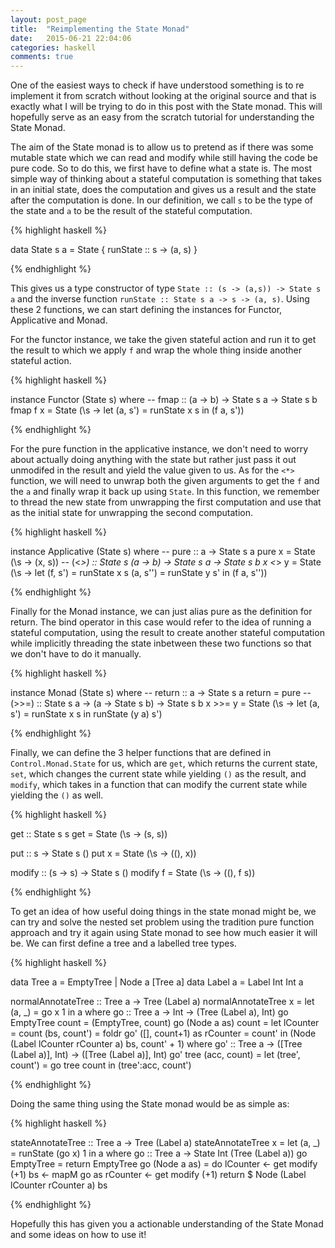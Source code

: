 ```yaml
---
layout: post_page
title:  "Reimplementing the State Monad"
date:   2015-06-21 22:04:06
categories: haskell
comments: true
---
```


One of the easiest ways to check if have understood something is to re implement it from scratch without looking at the original source and that is exactly what I will be trying to do in this post with the State monad. This will hopefully serve as an easy from the scratch tutorial for understanding the State Monad.

The aim of the State monad is to allow us to pretend as if there was some mutable state which we can read and modify while still having the code be pure code. So to do this, we first have to define what a state is. The most simple way of thinking about a stateful computation is something that takes in an initial state, does the computation and gives us a result and the state after the computation is done. In our definition, we call `s` to be the type of the state and `a` to be the result of the stateful computation.

{% highlight haskell %}

data State s a = State { runState :: s -> (a, s) }

{% endhighlight %}

This gives us a type constructor of type `State :: (s -> (a,s)) -> State s a` and the inverse function `runState :: State s a -> s -> (a, s)`. Using these 2 functions, we can start defining the instances for Functor, Applicative and Monad.

For the functor instance, we take the given stateful action and run it to get the result to which we apply `f` and wrap the whole thing inside another stateful action.

{% highlight haskell %}

instance Functor (State s) where
	-- fmap :: (a -> b) -> State s a -> State s b
	fmap f x = State (\s -> let (a, s') = runState x s in (f a, s'))

{% endhighlight %}

For the pure function in the applicative instance, we don't need to worry about actually doing anything with the state but rather just pass it out unmodifed in the result and yield the value given to us. As for the `<*>` function, we will need to unwrap both the given arguments to get the `f` and the `a` and finally wrap it back up using `State`. In this function, we remember to thread the new state from unwrapping the first computation and use that as the initial state for unwrapping the second computation.

{% highlight haskell %}

instance Applicative (State s) where
	-- pure :: a -> State s a
	pure x = State (\s -> (x, s))
	-- (<*>) :: State s (a -> b) -> State s a -> State s b
	x <*> y = State (\s -> let
								(f, s')  = runState x s
								(a, s'') = runState y s'
						   in
						   		(f a, s''))

{% endhighlight %}

Finally for the Monad instance, we can just alias pure as the definition for return. The bind operator in this case would refer to the idea of running a stateful computation, using the result to create another stateful computation while implicitly threading the state inbetween these two functions so that we don't have to do it manually.

{% highlight haskell %}

instance Monad (State s) where
	-- return :: a -> State s a
	return = pure
	-- (>>=) :: State s a -> (a -> State s b) -> State s b
	x >>= y = State (\s -> let (a, s') = runState x s in runState (y a) s')

{% endhighlight %}

Finally, we can define the 3 helper functions that are defined in `Control.Monad.State` for us, which are `get`, which returns the current state, `set`, which changes the current state while yielding `()` as the result, and `modify`, which takes in a function that can modify the current state while yielding the `()` as well.

{% highlight haskell %}

get :: State s s
get =  State (\s -> (s, s))

put :: s -> State s ()
put x = State (\s -> ((), x))

modify :: (s -> s) -> State s ()
modify f = State (\s -> ((), f s))

{% endhighlight %}

To get an idea of how useful doing things in the state monad might be, we can try and solve the nested set problem using the tradition pure function approach and try it again using State monad to see how much easier it will be. We can first define a tree and a labelled tree types.

{% highlight haskell %}

data Tree a = EmptyTree | Node a [Tree a]
data Label a = Label Int Int a

normalAnnotateTree :: Tree a -> Tree (Label a)
normalAnnotateTree x = let (a, _) = go x 1 in a
	where
	go :: Tree a -> Int -> (Tree (Label a), Int)
	go EmptyTree count = (EmptyTree, count)
	go (Node a as) count = let
								lCounter = count
								(bs, count') = foldr go' ([], count+1) as
								rCounter = count'
							in (Node (Label lCounter rCounter a) bs, count' + 1)
		where
		go' :: Tree a -> ([Tree (Label a)], Int) -> ([Tree (Label a)], Int)
		go' tree (acc, count) = let (tree', count') = go tree count in (tree':acc, count')

{% endhighlight %}

Doing the same thing using the State monad would be as simple as:

{% highlight haskell %}

stateAnnotateTree :: Tree a -> Tree (Label a)
stateAnnotateTree x = let (a, _) = runState (go x) 1 in a
	where
	go :: Tree a -> State Int (Tree (Label a))
	go EmptyTree   = return EmptyTree
	go (Node a as) = do
		lCounter <- get
		modify (+1)
		bs <- mapM go as
		rCounter <- get
		modify (+1)
		return $ Node (Label lCounter rCounter a) bs

{% endhighlight %}

Hopefully this has given you a actionable understanding of the State Monad and some ideas on how to use it!
